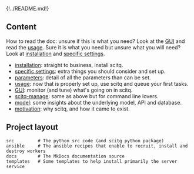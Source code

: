 {!../README.md!}

## Content

How to read the doc: unsure if this is what you need? Look at the [GUI](gui.md) and read the [usage](usage.md). Sure it is what you need but unsure what you will need? Look at [installation](install.md) and [specific settings](specific.md).

* [installation](install.md): straight to business, install scitq.
* [specific settings](specific.md): extra things you should consider and set up.
* [parameters](parameters.md): detail of all the parameters than can be set.
* [usage](usage.md): now that is properly set up, use scitq and queue your first tasks.
* [GUI](gui.md): monitor (and tune) what's going on in scitq.
* [scitq-manage](manage.md): same as above but for command line lovers.
* [model](model.md): some insights about the underlying model, API and database.
* [motivation](motivation.md): why scitq, and how it came to exist.

## Project layout

    src         # The python src code (and scitq python package)
    ansible     # The ansible recipes that enable to recruit, install and destroy workers 
    docs        # The MkDocs documentation source
    templates   # Some templates to help install primarily the server service 

